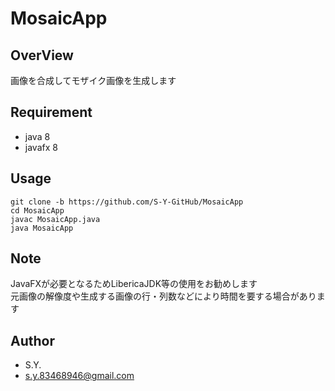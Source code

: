 # MosaicApp

## OverView

画像を合成してモザイク画像を生成します

## Requirement

* java 8
* javafx 8

## Usage

```
git clone -b https://github.com/S-Y-GitHub/MosaicApp
cd MosaicApp
javac MosaicApp.java
java MosaicApp
```

## Note

JavaFXが必要となるためLibericaJDK等の使用をお勧めします<br>
元画像の解像度や生成する画像の行・列数などにより時間を要する場合があります

## Author

* S.Y.
* s.y.83468946@gmail.com


